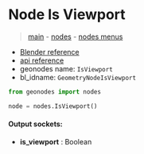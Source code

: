 # Node Is Viewport

> [main](../structure.md) - [nodes](nodes.md) - [nodes menus](nodes_menus.md)

- [Blender reference](https://docs.blender.org/manual/en/latest/modeling/geometry_nodes/input/is_viewport.html)
- [api reference](https://docs.blender.org/api/current/bpy.types.GeometryNodeIsViewport.html)
- geonodes name: `IsViewport`
- bl_idname: `GeometryNodeIsViewport`

```python
from geonodes import nodes

node = nodes.IsViewport()
```

#### Output sockets:

- **is_viewport** : Boolean


